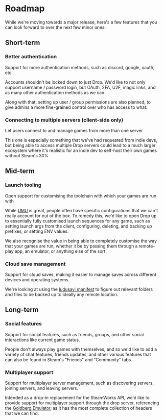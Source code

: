 # Roadmap

While we're moving towards a major release, here's a few features that you can look forward to over the 
next few minor ones:

## Short-term
### Better authentication
Support for more authentication methods, such as discord, google, oauth, etc.

Accounts shouldn't be locked down to just Drop. We'd like to not only support username / password login,
but OAuth, 2FA, U2F, magic links, and as many other authentication methods as we can.

Along with that, setting up user / group permissions are also planned, to give admins a more fine-grained
control over who has access to what.

### Connecting to multiple servers (client-side only)
Let users connect to and manage games from more than one server

This one is especially something that we've had requested from indie devs, but being able to access
multiple Drop servers could lead to a much larger ecosystem where it's realistic for an indie dev
to self-host their own games without Steam's 30%

## Mid-term
### Launch tooling
Open support for customising the toolchain with which your games are run with

While [UMU](https://github.com/Open-Wine-Components/umu-launcher) is great, people often have specific
configurations that we can't really account for out of the box. To remedy this, we'd like to open Drop
up to essentially fully customised launch sequences for any game, such as setting launch args from the
client, configuring, deleting, and backing up prefixes, or setting ENV values.

We also recognise the value in being able to completely customise the way that your games are run,
whether it be by passing them through a remote-play app, an emulator, or anything else of the sort.

### Cloud save management
Support for cloud saves, making it easier to manage saves across different devices and operating systems.

We're looking at using the [ludusavi manifest](https://github.com/mtkennerly/ludusavi-manifest) to figure
out relevant folders and files to be backed up to ideally any remote location.

## Long-term
### Social features
Support for social features, such as friends, groups, and other social interactions like current game status.

People don't always play games with themselves, and so we'd like to add a variety of chat features, friends
updates, and other various features that can also be found in Steam's "Friends" and "Community" tabs.

### Multiplayer support
Support for multiplayer server management, such as discovering servers, joining servers, and leaving servers.

Intended as a drop-in replacement for the SteamWorks API, we'd like to provide support for multiplayer support
through the drop server, referencing the [Goldberg Emulator](https://gitlab.com/Mr_Goldberg/goldberg_emulator),
as it has the most complete collection of headers that we can find.